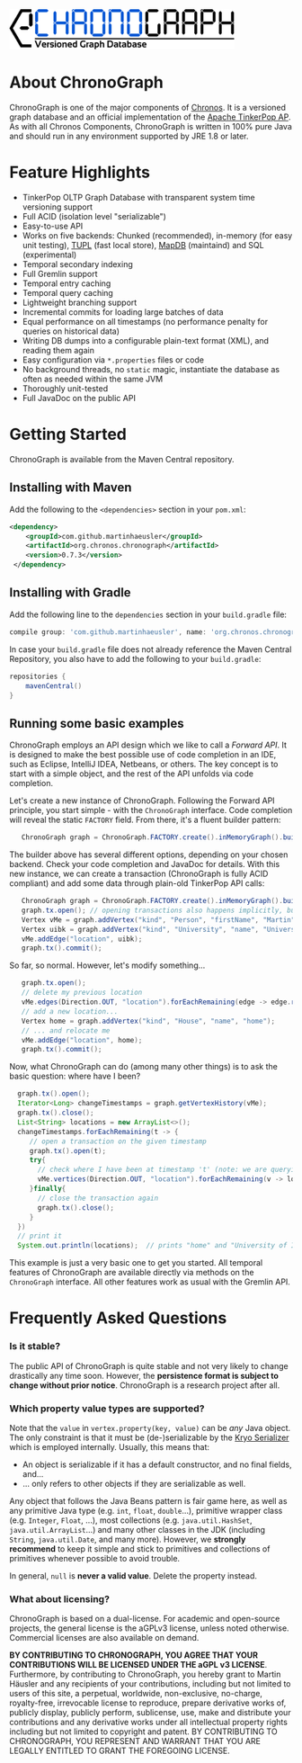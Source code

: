 <img src="https://github.com/MartinHaeusler/chronos/blob/master/readmeResources/logo_chronograph.png" width="400">

About ChronoGraph
=================

ChronoGraph is one of the major components of [Chronos](https://github.com/MartinHaeusler/chronos). It is a versioned graph database and an official implementation of the [Apache TinkerPop AP](https://tinkerpop.apache.org/). As with all Chronos Components, ChronoGraph is written in 100% pure Java and should run in any environment supported by JRE 1.8 or later.


Feature Highlights
==================

 - TinkerPop OLTP Graph Database with transparent system time versioning support
 - Full ACID (isolation level "serializable")
 - Easy-to-use API
 - Works on five backends: Chunked (recommended), in-memory (for easy unit testing), [TUPL](https://github.com/cojen/Tupl) (fast local store), [MapDB](http://www.mapdb.org/) (maintaind) and SQL (experimental)
 - Temporal secondary indexing
 - Full Gremlin support
 - Temporal entry caching
 - Temporal query caching
 - Lightweight branching support
 - Incremental commits for loading large batches of data
 - Equal performance on all timestamps (no performance penalty for queries on historical data)
 - Writing DB dumps into a configurable plain-text format (XML), and reading them again
 - Easy configuration via `*.properties` files or code
 - No background threads, no `static` magic, instantiate the database as often as needed within the same JVM
 - Thoroughly unit-tested
 - Full JavaDoc on the public API

Getting Started
===============

ChronoGraph is available from the Maven Central repository.

## Installing with Maven
Add the following to the `<dependencies>` section in your `pom.xml`:

```xml
<dependency>
  	<groupId>com.github.martinhaeusler</groupId>
  	<artifactId>org.chronos.chronograph</artifactId>
  	<version>0.7.3</version>
 </dependency>
```

## Installing with Gradle
Add the following line to the `dependencies` section in your `build.gradle` file:

```groovy
compile group: 'com.github.martinhaeusler', name: 'org.chronos.chronograph', version: '0.7.3'
```

In case your `build.gradle` file does not already reference the Maven Central Repository, you also have to add the following to your `build.gradle`:

```groovy
repositories {
    mavenCentral()
}
```

## Running some basic examples

ChronoGraph employs an API design which we like to call a *Forward API*. It is designed to make the best possible use of code completion in an IDE, such as Eclipse, IntelliJ IDEA, Netbeans, or others. The key concept is to start with a simple object, and the rest of the API unfolds via code completion.

Let's create a new instance of ChronoGraph. Following the Forward API principle, you start simple - with the `ChronoGraph` interface. Code completion will reveal the static `FACTORY` field. From there, it's a fluent builder pattern:
   
```java
   ChronoGraph graph = ChronoGraph.FACTORY.create().inMemoryGraph().build();
```
The builder above has several different options, depending on your chosen backend. Check your code completion and JavaDoc for details. With this new instance, we can create a transaction (ChronoGraph is fully ACID compliant) and add some data through plain-old TinkerPop API calls:

```java
   ChronoGraph graph = ChronoGraph.FACTORY.create().inMemoryGraph().build();
   graph.tx.open(); // opening transactions also happens implicitly, but the preferred way is to do it explicitly.
   Vertex vMe = graph.addVertex("kind", "Person", "firstName", "Martin", "lastName", "Haeusler");
   Vertex uibk = graph.addVertex("kind", "University", "name", "University of Innsbruck");
   vMe.addEdge("location", uibk);
   graph.tx().commit();
```

So far, so normal. However, let's modify something...

```java
   graph.tx.open();
   // delete my previous location
   vMe.edges(Direction.OUT, "location").forEachRemaining(edge -> edge.remove());
   // add a new location...
   Vertex home = graph.addVertex("kind", "House", "name", "home");
   // ... and relocate me
   vMe.addEdge("location", home);
   graph.tx().commit();
```

Now, what ChronoGraph can do (among many other things) is to ask the basic question: where have I been?


```java
  graph.tx().open();
  Iterator<Long> changeTimestamps = graph.getVertexHistory(vMe);
  graph.tx().close();
  List<String> locations = new ArrayList<>();
  changeTimestamps.forEachRemaining(t -> {
     // open a transaction on the given timestamp
     graph.tx().open(t);
     try{
       // check where I have been at timestamp 't' (note: we are querying the old graph version here!)
       vMe.vertices(Direction.OUT, "location").forEachRemaining(v -> locations.add(v.value("name")));
     }finally{
       // close the transaction again
       graph.tx().close();
     }
  })
  // print it
  System.out.println(locations);  // prints "home" and "University of Innsbruck"
```

This example is just a very basic one to get you started. All temporal features of ChronoGraph are available directly via methods on the `ChronoGraph` interface. All other features work as usual with the Gremlin API.

Frequently Asked Questions
==========================

### Is it stable?
The public API of ChronoGraph is quite stable and not very likely to change drastically any time soon. However, the **persistence format is subject to change without prior notice**. ChronoGraph is a research project after all.

### Which property value types are supported?
Note that the `value` in `vertex.property(key, value)` can be *any* Java object. The only constraint is that it must be (de-)serializable by the [Kryo Serializer](https://github.com/EsotericSoftware/kryo) which is employed internally. Usually, this means that:
 - An object is serializable if it has a default constructor, and no final fields, and...
 - ... only refers to other objects if they are serializable as well.

Any object that follows the Java Beans pattern is fair game here, as well as any primitive Java type (e.g. `int`, `float`, `double`...), primitive wrapper class (e.g. `Integer`, `Float`, ...), most collections (e.g. `java.util.HashSet`, `java.util.ArrayList`...) and many other classes in the JDK (including `String`, `java.util.Date`, and many more). However, we **strongly recommend** to keep it simple and stick to primitives and collections of primitives whenever possible to avoid trouble.

In general, `null` is **never a valid value**. Delete the property instead.

### What about licensing?
ChronoGraph is based on a dual-license. For academic and open-source projects, the general license is the aGPLv3 license, unless noted otherwise. Commercial licenses are also available on demand.

**BY CONTRIBUTING TO CHRONOGRAPH, YOU AGREE THAT YOUR CONTRIBUTIONS WILL BE LICENSED UNDER THE aGPL v3 LICENSE**. Furthermore, by contributing to ChronoGraph, you hereby grant to Martin Häusler and any recipients of your contributions, including but not limited to users of this site, a perpetual, worldwide, non-exclusive, no-charge, royalty-free, irrevocable license to reproduce, prepare derivative works of, publicly display, publicly perform, sublicense, use, make and distribute your contributions and any derivative works under all intellectual property rights including but not limited to copyright and patent. BY CONTRIBUTING TO CHRONOGRAPH, YOU REPRESENT AND WARRANT THAT YOU ARE LEGALLY ENTITLED TO GRANT THE FOREGOING LICENSE.
